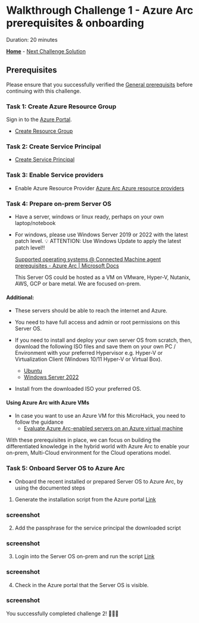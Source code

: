 # Walkthrough Challenge 1 - Azure Arc prerequisites & onboarding

Duration: 20 minutes

 **[Home](../../Readme.md)** - [Next Challenge Solution](../challenge-2/solution.md)

## Prerequisites

Please ensure that you successfully verified the [General prerequisits](../../Readme.md#general-prerequisites) before continuing with this challenge.

### Task 1: Create Azure Resource Group

Sign in to the [Azure Portal](https://portal.azure.com/).

* [Create Resource Group](https://learn.microsoft.com/en-us/azure/azure-resource-manager/management/manage-resource-groups-portal#create-resource-groups)

### Task 2: Create Service Principal 

* [Create Service Principal](https://learn.microsoft.com/en-us/azure/azure-arc/servers/onboard-service-principal#create-a-service-principal-for-onboarding-at-scale)

### Task 3: Enable Service providers

* Enable Azure Resource Provider 
  [Azure Arc Azure resource providers](https://learn.microsoft.com/en-us/azure/azure-arc/servers/prerequisites#azure-resource-providers)

### Task 4: Prepare on-prem Server OS

* Have a server, windows or linux ready, perhaps on your own laptop/notebook 
* For windows, please use Windows Server 2019 or 2022 with the latest patch level. 💡 ATTENTION: Use Windows Update to apply the latest patch level!!

  [Supported operating systems @ Connected Machine agent prerequisites - Azure Arc | Microsoft Docs](https://docs.microsoft.com/en-us/azure/azure-arc/servers/prerequisites#supported-operating-systems)
	
  This Server OS could be hosted as a VM on VMware, Hyper-V, Nutanix, AWS, GCP or bare metal. We are focused on-prem. 
	
#### Additional:
  * These servers should be able to reach the internet and Azure.
  * You need to have full access and admin or root permissions on this Server OS.

* If you need to install and deploy your own server OS from scratch, then, download the following ISO files and save them on your own PC / Environment with your preferred Hypervisor e.g. Hyper-V or Virtualization Client (Windows 10/11 Hyper-V or Virtual Box).
  * [Ubuntu](https://ubuntu.com/download)
  * [Windows Server 2022](https://www.microsoft.com/en-us/evalcenter/download-windows-server-2022)

* Install from the downloaded ISO your preferred OS. 

#### Using Azure Arc with Azure VMs
* In case you want to use an Azure VM for this MicroHack, you need to follow the guidance 
  * [Evaluate Azure Arc-enabled servers on an Azure virtual machine](https://learn.microsoft.com/en-us/azure/azure-arc/servers/plan-evaluate-on-azure-virtual-machine)

With these prerequisites in place, we can focus on building the differentiated knowledge in the hybrid world with Azure Arc to enable your on-prem, Multi-Cloud environment for the Cloud operations model.

### Task 5: Onboard Server OS to Azure Arc

* Onboard the recent installed or prepared Server OS to Azure Arc, by using the documented steps
1. Generate the installation script from the Azure portal [Link](https://learn.microsoft.com/en-us/azure/azure-arc/servers/onboard-service-principal#generate-the-installation-script-from-the-azure-portal)
### screenshot
2. Add the passphrase for the service principal the downloaded script
### screenshot
3. Login into the Server OS on-prem and run the script [Link](https://learn.microsoft.com/en-us/azure/azure-arc/servers/onboard-portal#install-with-the-scripted-method)
### screenshot
4. Check in the Azure portal that the Server OS is visible.
### screenshot

You successfully completed challenge 2! 🚀🚀🚀